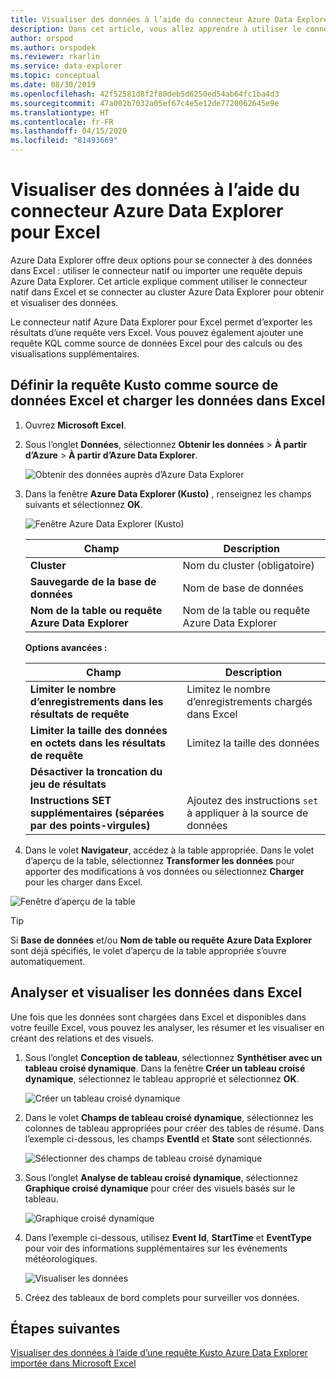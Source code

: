 ```yaml
---
title: Visualiser des données à l’aide du connecteur Azure Data Explorer pour Microsoft Excel
description: Dans cet article, vous allez apprendre à utiliser le connecteur Azure Data Explorer pour Excel.
author: orspod
ms.author: orspodek
ms.reviewer: rkarlin
ms.service: data-explorer
ms.topic: conceptual
ms.date: 08/30/2019
ms.openlocfilehash: 42f52581d8f2f80deb5d6250ed54ab64fc1ba4d3
ms.sourcegitcommit: 47a002b7032a05ef67c4e5e12de7720062645e9e
ms.translationtype: HT
ms.contentlocale: fr-FR
ms.lasthandoff: 04/15/2020
ms.locfileid: "81493669"
---
```

# <a name="visualize-data-using-the-azure-data-explorer-connector-for-excel"></a>Visualiser des données à l’aide du connecteur Azure Data Explorer pour Excel

Azure Data Explorer offre deux options pour se connecter à des données dans Excel : utiliser le connecteur natif ou importer une requête depuis Azure Data Explorer. Cet article explique comment utiliser le connecteur natif dans Excel et se connecter au cluster Azure Data Explorer pour obtenir et visualiser des données.

Le connecteur natif Azure Data Explorer pour Excel permet d’exporter les résultats d’une requête vers Excel. Vous pouvez également ajouter une requête KQL comme source de données Excel pour des calculs ou des visualisations supplémentaires.

## <a name="define-kusto-query-as-an-excel-data-source-and-load-the-data-to-excel"></a>Définir la requête Kusto comme source de données Excel et charger les données dans Excel

1. Ouvrez **Microsoft Excel**.
1. Sous l’onglet **Données**, sélectionnez **Obtenir les données** > **À partir d’Azure** > **À partir d’Azure Data Explorer**.

    ![Obtenir des données auprès d’Azure Data Explorer](media/excel-connector/get-data-from-adx.png)

1. Dans la fenêtre **Azure Data Explorer (Kusto)** , renseignez les champs suivants et sélectionnez **OK**.

    ![Fenêtre Azure Data Explorer (Kusto)](media/excel-connector/adx-connection-window.png)
    
    |Champ   |Description |
    |---------|---------|
    |**Cluster**   |   Nom du cluster (obligatoire)      |    
    |**Sauvegarde de la base de données**     |    Nom de base de données      |    
    |**Nom de la table ou requête Azure Data Explorer**    |     Nom de la table ou requête Azure Data Explorer    | 
    
    **Options avancées :**

     |Champ   |Description |
    |---------|---------|
    |**Limiter le nombre d’enregistrements dans les résultats de requête**     |     Limitez le nombre d’enregistrements chargés dans Excel  |    
    |**Limiter la taille des données en octets dans les résultats de requête**    |    Limitez la taille des données      |   
    |**Désactiver la troncation du jeu de résultats**    |         |      
    |**Instructions SET supplémentaires (séparées par des points-virgules)**    |    Ajoutez des instructions `set` à appliquer à la source de données     |   

1.  Dans le volet **Navigateur**, accédez à la table appropriée. Dans le volet d’aperçu de la table, sélectionnez **Transformer les données** pour apporter des modifications à vos données ou sélectionnez **Charger** pour les charger dans Excel.

![Fenêtre d’aperçu de la table](media/excel-connector/navigate-table-preview-window.png)

   > [!TIP]
   > Si **Base de données** et/ou **Nom de table ou requête Azure Data Explorer** sont déjà spécifiés, le volet d’aperçu de la table appropriée s’ouvre automatiquement. 

## <a name="analyze-and-visualize-data-in-excel"></a>Analyser et visualiser les données dans Excel

Une fois que les données sont chargées dans Excel et disponibles dans votre feuille Excel, vous pouvez les analyser, les résumer et les visualiser en créant des relations et des visuels. 

1.  Sous l’onglet **Conception de tableau**, sélectionnez **Synthétiser avec un tableau croisé dynamique**. Dans la fenêtre **Créer un tableau croisé dynamique**, sélectionnez le tableau approprié et sélectionnez **OK**.

    ![Créer un tableau croisé dynamique](media/excel-connector/create-pivot-table.png)

1. Dans le volet **Champs de tableau croisé dynamique**, sélectionnez les colonnes de tableau appropriées pour créer des tables de résumé. Dans l’exemple ci-dessous, les champs **EventId** et **State** sont sélectionnés.
    
    ![Sélectionner des champs de tableau croisé dynamique](media/excel-connector/pivot-table-pick-fields.png)

1. Sous l’onglet **Analyse de tableau croisé dynamique**, sélectionnez **Graphique croisé dynamique** pour créer des visuels basés sur le tableau. 

    ![Graphique croisé dynamique](media/excel-connector/pivot-table-analyze-pivotchart.png)

1. Dans l’exemple ci-dessous, utilisez **Event Id**, **StartTime** et **EventType** pour voir des informations supplémentaires sur les événements météorologiques.

    ![Visualiser les données](media/excel-connector/visualize-excel-data.png)

1. Créez des tableaux de bord complets pour surveiller vos données.

## <a name="next-steps"></a>Étapes suivantes

[Visualiser des données à l’aide d’une requête Kusto Azure Data Explorer importée dans Microsoft Excel](excel-blank-query.md)